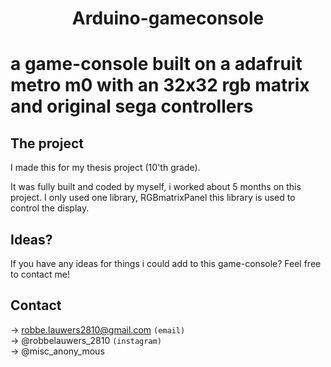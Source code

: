 <h1 align="center">Arduino-gameconsole<h1>
a game-console built on a adafruit metro m0 with an 32x32 rgb matrix and original sega controllers

## The project
  I made this for my thesis project (10'th grade).

  It was fully built and coded by myself, i worked about 5 months on this project.
  I only used one library, RGBmatrixPanel this library is used to control the display.







## Ideas?
  If you have any ideas for things i could add to this game-console?
  Feel free to contact me!
  
## Contact
  -> robbe.lauwers2810@gmail.com `(email)` 
  </br>
  -> @robbelauwers_2810 `(instagram)` 
  </br>
  -> @misc_anony_mous


